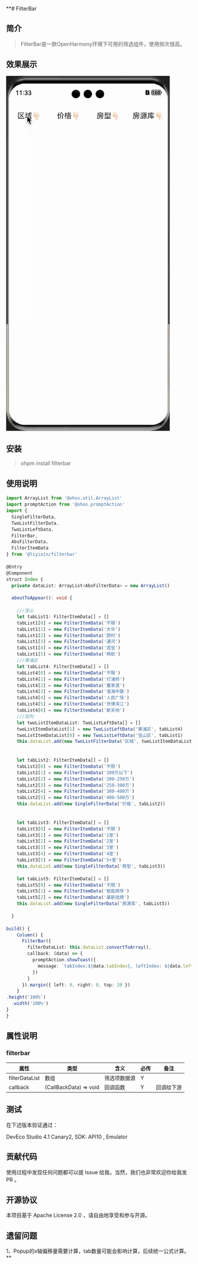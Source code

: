**# FilterBar

## 简介

> FilterBar是一款OpenHarmony环境下可用的筛选组件，使用频次很高。

## 效果展示

![输入图片说明](filterbar.gif)

## 安装

> ohpm install filterbar

## 使用说明

```typescript
import ArrayList from '@ohos.util.ArrayList'
import promptAction from '@ohos.promptAction'
import {
  SingleFilterData,
  TwoListFilterData,
  TwoListLeftData,
  FilterBar,
  AbsFilterData,
  FilterItemData
} from '@liyixin/filterbar'

@Entry
@Component
struct Index {
  private dataList: ArrayList<AbsFilterData> = new ArrayList()

  aboutToAppear(): void {

    ///宝山
    let tabList1: FilterItemData[] = []
    tabList1[0] = new FilterItemData('不限')
    tabList1[1] = new FilterItemData('大华')
    tabList1[2] = new FilterItemData('顾村')
    tabList1[3] = new FilterItemData('通河')
    tabList1[4] = new FilterItemData('淞宝')
    tabList1[5] = new FilterItemData('杨航')
    ///黄浦区
    let tabList4: FilterItemData[] = []
    tabList4[0] = new FilterItemData('不限')
    tabList4[1] = new FilterItemData('打浦桥')
    tabList4[2] = new FilterItemData('董家渡')
    tabList4[3] = new FilterItemData('淮海中路')
    tabList4[4] = new FilterItemData('人民广场')
    tabList4[5] = new FilterItemData('世博滨江')
    tabList4[6] = new FilterItemData('新天地')
    ///双列
    let twoListItemDataList: TwoListLeftData[] = []
    twoListItemDataList[1] = new TwoListLeftData('黄浦区', tabList4)
    twoListItemDataList[0] = new TwoListLeftData('宝山区', tabList1)
    this.dataList.add(new TwoListFilterData('区域', twoListItemDataList))


    let tabList2: FilterItemData[] = []
    tabList2[0] = new FilterItemData('不限')
    tabList2[1] = new FilterItemData('200万以下')
    tabList2[2] = new FilterItemData('200-250万')
    tabList2[3] = new FilterItemData('250-300万')
    tabList2[4] = new FilterItemData('300-400万')
    tabList2[5] = new FilterItemData('400-500万')
    this.dataList.add(new SingleFilterData('价格', tabList2))


    let tabList3: FilterItemData[] = []
    tabList3[0] = new FilterItemData('不限')
    tabList3[1] = new FilterItemData('1室')
    tabList3[2] = new FilterItemData('2室')
    tabList3[3] = new FilterItemData('3室')
    tabList3[4] = new FilterItemData('4室')
    tabList3[5] = new FilterItemData('5+室')
    this.dataList.add(new SingleFilterData('房型', tabList3))

    let tabList5: FilterItemData[] = []
    tabList5[0] = new FilterItemData('不限')
    tabList5[1] = new FilterItemData('智能排序')
    tabList5[2] = new FilterItemData('最新挂牌')
    this.dataList.add(new SingleFilterData('房源库', tabList5))

  }

build() {
    Column() {
      FilterBar({
        filterDataList: this.dataList.convertToArray(),
        callback: (data) => {
          promptAction.showToast({
            message: `tabIndex:${data.tabIndex}, leftIndex: ${data.leftIndex}, value: ${data.itemData.title}`
          })
        }
      }).margin({ left: 0, right: 0, top: 20 })
    }
.height('100%')
  .width('100%')
}
}
```

## 属性说明

### filterbar

| 属性             | 类型         | 含义     | 必传  | 备注    |
|----------------|------------|--------|-----|-------|
|[]() filterDataList | 数组         | 筛选项数据源 | Y   |       |
| callback       | (CallBackData) => void | 回调函数   | Y   | 回调给下游 |

## 测试

在下述版本验证通过：

DevEco Studio 4.1 Canary2, SDK: API10 , Emulator

## 贡献代码

使用过程中发现任何问题都可以提 Issue 给我，当然，我们也非常欢迎你给我发 PR 。

## 开源协议

本项目基于 Apache License 2.0 ，请自由地享受和参与开源。

## 遗留问题

1、Popup的x轴偏移量需要计算，tab数量可能会影响计算，后续统一公式计算。**
